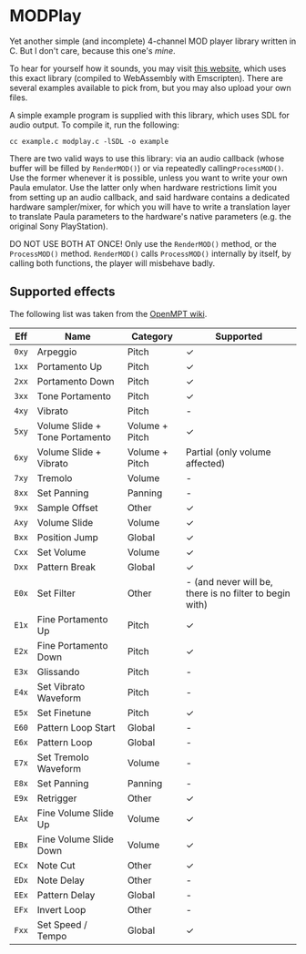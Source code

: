 # MODPlay
Yet another simple (and incomplete) 4-channel MOD player library written in C. But I don't care, because this one's _mine_.

To hear for yourself how it sounds, you may visit [this website](https://mod.prochazka.ml/), which uses this exact library (compiled to WebAssembly with Emscripten).
There are several examples available to pick from, but you may also upload your own files.

A simple example program is supplied with this library, which uses SDL for audio output. To compile it, run the following:

```
cc example.c modplay.c -lSDL -o example
```

There are two valid ways to use this library: via an audio callback (whose buffer will be filled by `RenderMOD()`) or via repeatedly calling`ProcessMOD()`.
Use the former whenever it is possible, unless you want to write your own Paula emulator.
Use the latter only when hardware restrictions limit you from setting up an audio callback,
and said hardware contains a dedicated hardware sampler/mixer, for which you will have to write a translation layer
to translate Paula parameters to the hardware's native parameters (e.g. the original Sony PlayStation).

DO NOT USE BOTH AT ONCE! Only use the `RenderMOD()` method, or the `ProcessMOD()` method.
`RenderMOD()` calls `ProcessMOD()` internally by itself, by calling both functions, the player will misbehave badly.

## Supported effects

The following list was taken from the [OpenMPT wiki](https://wiki.openmpt.org/Manual:_Effect_Reference#MOD_Effect_Commands).

|Eff|Name|Category|Supported|
|-|-|-|-|
|`0xy`|Arpeggio|Pitch|✓|
|`1xx`|Portamento Up|Pitch|✓|
|`2xx`|Portamento Down|Pitch|✓|
|`3xx`|Tone Portamento|Pitch|✓|
|`4xy`|Vibrato|Pitch|-|
|`5xy`|Volume Slide + Tone Portamento|Volume + Pitch|✓|
|`6xy`|Volume Slide + Vibrato|Volume + Pitch|Partial (only volume affected)|
|`7xy`|Tremolo|Volume|-|
|`8xx`|Set Panning|Panning|-|
|`9xx`|Sample Offset|Other|✓|
|`Axy`|Volume Slide|Volume|✓|
|`Bxx`|Position Jump|Global|✓|
|`Cxx`|Set Volume|Volume|✓|
|`Dxx`|Pattern Break|Global|✓|
|`E0x`|Set Filter|Other|- (and never will be, there is no filter to begin with)|
|`E1x`|Fine Portamento Up|Pitch|✓|
|`E2x`|Fine Portamento Down|Pitch|✓|
|`E3x`|Glissando|Pitch|-|
|`E4x`|Set Vibrato Waveform|Pitch|-|
|`E5x`|Set Finetune|Pitch|✓|
|`E60`|Pattern Loop Start|Global|-|
|`E6x`|Pattern Loop|Global|-|
|`E7x`|Set Tremolo Waveform|Volume|-|
|`E8x`|Set Panning|Panning|-|
|`E9x`|Retrigger|Other|✓|
|`EAx`|Fine Volume Slide Up|Volume|✓|
|`EBx`|Fine Volume Slide Down|Volume|✓|
|`ECx`|Note Cut|Other|✓|
|`EDx`|Note Delay|Other|-|
|`EEx`|Pattern Delay|Global|-|
|`EFx`|Invert Loop|Other|-|
|`Fxx`|Set Speed / Tempo|Global|✓|
